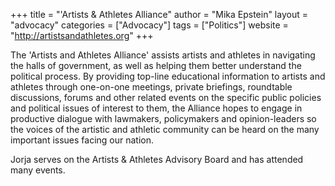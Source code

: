 +++
title = "'Artists & Athletes Alliance"
author = "Mika Epstein"
layout = "advocacy"
categories = ["Advocacy"]
tags = ["Politics"]
website = "http://artistsandathletes.org"
+++

The 'Artists and Athletes Alliance' assists artists and athletes in navigating the halls of government, as well as helping them better understand the political process. By providing top-line educational information to artists and athletes through one-on-one meetings, private briefings, roundtable discussions, forums and other related events on the specific public policies and political issues of interest to them, the Alliance hopes to engage in productive dialogue with lawmakers, policymakers and opinion-leaders so the voices of the artistic and athletic community can be heard on the many important issues facing our nation.

Jorja serves on the Artists & Athletes Advisory Board and has attended many events.